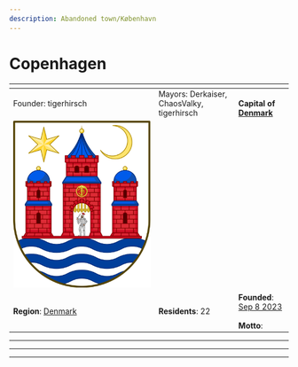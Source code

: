 ```yaml
---
description: Abandoned town/København
---
```


# Copenhagen



<table data-view="cards"><thead><tr><th></th><th></th><th></th></tr></thead><tbody><tr><td>Founder: tigerhirsch</td><td>Mayors: Derkaiser, ChaosValky, tigerhirsch</td><td><br><strong>Capital of</strong> <a href="../../../nations/absent-nations/denmark.md"><strong>Denmark</strong></a></td></tr><tr><td><img src="../../../../../.gitbook/assets/800px-Coat_of_arms_of_Copenhagen.svg.png" alt="" data-size="original"></td><td></td><td></td></tr><tr><td><strong>Region</strong>: <a href="../">Denmark</a></td><td><strong>Residents</strong>: 22</td><td><strong>Founded</strong>: <a href="../../../../../additional-guides-and-commands/others/server-dates/september-23/#sep-8">Sep 8 2023</a><br><br><strong>Motto</strong>: </td></tr></tbody></table>

***



***



***

